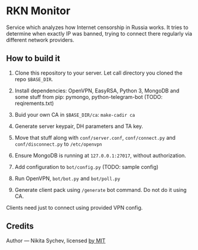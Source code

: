 # RKN Monitor

Service which analyzes how Internet censorship in Russia works.
It tries to determine when exactly IP was banned, trying to connect there regularly via different network providers.

## How to build it

1. Clone this repository to your server. Let call directory you cloned the repo `$BASE_DIR`.

2. Install dependencies: OpenVPN, EasyRSA, Python 3, MongoDB and some stuff from pip: pymongo, python-telegram-bot (TODO: reqirements.txt)

3. Buid your own CA in `$BASE_DIR/ca`: `make-cadir ca`

4. Generate server keypair, DH parameters and TA key.

5. Move that stuff along with `conf/server.conf`, `conf/connect.py` and `conf/disconnect.py` to `/etc/openvpn`

6. Ensure MongoDB is running at `127.0.0.1:27017`, without authorization.

7. Add configuration to `bot/config.py` (TODO: sample config)

8. Run OpenVPN, `bot/bot.py` and `bot/poll.py`

9. Generate client pack using `/generate` bot command. Do not do it using CA.

Clients need just to connect using provided VPN config.

## Credits

Author — Nikita Sychev, licensed [by MIT](LICENSE)


